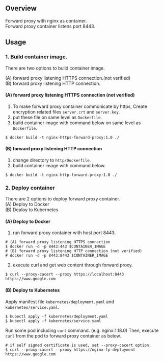 ## Overview
Forward proxy with nginx as container.  
Forward proxy container listens port 8443.

## Usage  
### 1. Build container image.
There are two options to build container image.  
  
(A) forward proxy listening HTTPS connection.(not verified)  
(B) forward proxy listening HTTP connection.
  
#### (A) forward proxy listening HTTPS connection (not verified)  
1. To make forward proxy container communicate by https, Create encryption related files `server.crt` and `server.key`.  
2. put these file on same level as `Dockerfile`.  
3. build container image with command below on same level as `Dockerfile`.  
```
$ docker build -t nginx-https-forward-proxy:1.0 ./
```

#### (B) forward proxy listening HTTP connection 
1. change directory to `http/Dockerfile`.  
2. build container image with command below.  
```
$ docker build -t nginx-http-forward-proxy:1.0 ./  
```
  
### 2. Deploy container
There are 2 options to deploy forward proxy container.  
(A) Deploy to Docker  
(B) Deploy to Kubernetes  
#### (A) Deploy to Docker
1. run forward proxy container with host port 8443.
```
# (A) forward proxy listening HTTPS connection
$ docker run -d -p 8443:443 $CONTAINER_IMAGE
# (B) forward proxy listening HTTP connection (not verified)
# docker run -d -p 8443:8443 $CONTAINER_IMAGE
```
2. execute curl and get web content through forward proxy.
```
$ curl --proxy-cacert --proxy https://localhost:8443 https://www.google.com
```

#### (B) Deploy to Kubernetes
Apply manifest file `kubernetes/deployment.yaml` and `kubernetes/service.yaml`.
```
$ kubectl apply -f kubernetes/deployment.yaml
$ kubectl apply -f kubernetes/service.yaml
```
Run some pod including `curl` command. (e.g. nginx:1.18.0)
Then, execute `curl` from the pod to forward proxy container as below.
```
# if self signed certificate is used, set --proxy-cacert option.
$ curl --proxy-cacert --proxy https://nginx-fp-deployment https://www.google.com
```
